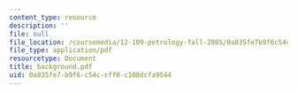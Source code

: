 ```yaml
---
content_type: resource
description: ''
file: null
file_location: /coursemedia/12-109-petrology-fall-2005/0a835fe7b9f6c54ccff0c108dcfa9544_background.pdf
file_type: application/pdf
resourcetype: Document
title: background.pdf
uid: 0a835fe7-b9f6-c54c-cff0-c108dcfa9544
---
```

